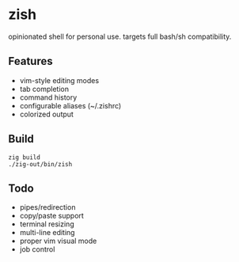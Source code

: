# zish

opinionated shell for personal use. targets full bash/sh compatibility.

## Features

- vim-style editing modes
- tab completion
- command history
- configurable aliases (~/.zishrc)
- colorized output

## Build

```
zig build
./zig-out/bin/zish
```

## Todo

- pipes/redirection
- copy/paste support
- terminal resizing
- multi-line editing
- proper vim visual mode
- job control